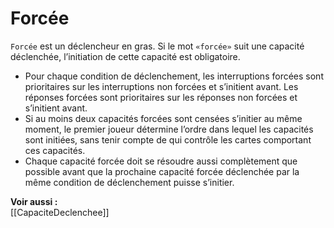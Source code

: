 # Forcée
`Forcée` est un déclencheur en gras. Si le mot `«forcée»` suit une capacité déclenchée, l’initiation de cette capacité est obligatoire. 
- Pour chaque condition de déclenchement, les interruptions forcées sont prioritaires sur les interruptions non forcées et s’initient avant. Les réponses forcées sont prioritaires sur les réponses non forcées et s’initient avant.
- Si au moins deux capacités forcées sont censées s’initier au même moment, le premier joueur détermine l’ordre dans lequel les capacités sont initiées, sans tenir compte de qui contrôle les cartes comportant ces capacités.
- Chaque capacité forcée doit se résoudre aussi complètement que possible avant que la prochaine capacité forcée déclenchée par la même condition de déclenchement puisse s’initier. 

**Voir aussi :**  
[[CapaciteDeclenchee]]